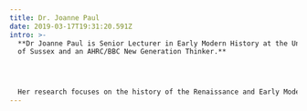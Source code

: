 ```yaml
---
title: Dr. Joanne Paul
date: 2019-03-17T19:31:20.591Z
intro: >-
  **Dr Joanne Paul is Senior Lecturer in Early Modern History at the University
  of Sussex and an AHRC/BBC New Generation Thinker.**




  Her research focuses on the history of the Renaissance and Early Modern Periods and she has shared her work widely, including with academic presses, popular magazines, blogs, and on TV and Radio. She is available for comment on any of the listed projects and related topics.
---
```

